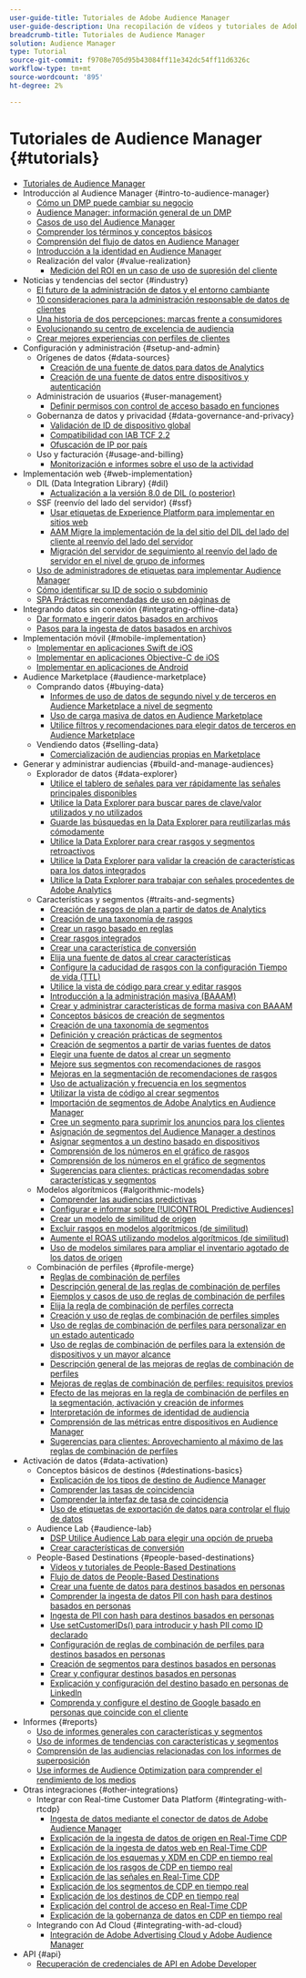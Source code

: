 ```yaml
---
user-guide-title: Tutoriales de Adobe Audience Manager
user-guide-description: Una recopilación de vídeos y tutoriales de Adobe Analytics.
breadcrumb-title: Tutoriales de Audience Manager
solution: Audience Manager
type: Tutorial
source-git-commit: f9708e705d95b43084ff11e342dc54ff11d6326c
workflow-type: tm+mt
source-wordcount: '895'
ht-degree: 2%

---
```



# Tutoriales de Audience Manager {#tutorials}

+ [Tutoriales de Audience Manager](overview.md)
+ Introducción al Audience Manager {#intro-to-audience-manager}
   + [Cómo un DMP puede cambiar su negocio](intro-to-audience-manager/how-a-dmp-can-change-your-business.md)
   + [Audience Manager: información general de un DMP](intro-to-audience-manager/audience-manager-overview-of-a-dmp.md)
   + [Casos de uso del Audience Manager](intro-to-audience-manager/audience-manager-use-cases.md)
   + [Comprender los términos y conceptos básicos](intro-to-audience-manager/understanding-basic-terms-and-concepts-in-audience-manager.md)
   + [Comprensión del flujo de datos en Audience Manager](intro-to-audience-manager/understanding-the-data-flow-in-audience-manager.md)
   + [Introducción a la identidad en Audience Manager](intro-to-audience-manager/introduction-to-identity-in-audience-manager.md)
   + Realización del valor {#value-realization}
      + [Medición del ROI en un caso de uso de supresión del cliente](intro-to-audience-manager/value-realization/measuring-roi-in-a-customer-suppression-use-case.md)
+ Noticias y tendencias del sector {#industry}
   + [El futuro de la administración de datos y el entorno cambiante](https://experienceleague.adobe.com/docs/platform-learn/tutorials/industry/the-future-of-data-management-and-the-changing-environment.html)
   + [10 consideraciones para la administración responsable de datos de clientes](https://experienceleague.adobe.com/docs/platform-learn/tutorials/privacy/ten-considerations-for-responsible-customer-data-management.html)
   + [Una historia de dos percepciones: marcas frente a consumidores](https://experienceleague.adobe.com/docs/platform-learn/tutorials/industry/brands-vs-consumers.html)
   + [Evolucionando su centro de excelencia de audiencia](https://experienceleague.adobe.com/docs/platform-learn/tutorials/industry/evolving-your-audience-center-of-excellence.html)
   + [Crear mejores experiencias con perfiles de clientes](https://experienceleague.adobe.com/docs/platform-learn/tutorials/industry/building-better-experiences-with-customer-profiles.html)
+ Configuración y administración {#setup-and-admin}
   + Orígenes de datos {#data-sources}
      + [Creación de una fuente de datos para datos de Analytics](setup-and-admin/data-sources/create-a-data-source-for-analytics-data.md)
      + [Creación de una fuente de datos entre dispositivos y autenticación](setup-and-admin/data-sources/creating-a-cross-device-data-source-and-authenticating.md)
   + Administración de usuarios {#user-management}
      + [Definir permisos con control de acceso basado en funciones](setup-and-admin/user-management/setting-permissions-with-role-based-access-control.md)
   + Gobernanza de datos y privacidad {#data-governance-and-privacy}
      + [Validación de ID de dispositivo global](setup-and-admin/data-governance-and-privacy/global-device-id-validation.md)
      + [Compatibilidad con IAB TCF 2.2](setup-and-admin/data-governance-and-privacy/iab-tcf-support.md)
      + [Ofuscación de IP por país](setup-and-admin/data-governance-and-privacy/ip-obfuscation-by-country.md)
   + Uso y facturación {#usage-and-billing}
      + [Monitorización e informes sobre el uso de la actividad](setup-and-admin/usage-and-billing/monitoring-and-reporting-on-activity-usage.md)
+ Implementación web {#web-implementation}
   + DIL (Data Integration Library) {#dil}
      + [Actualización a la versión 8.0 de DIL (o posterior)](web-implementation/dil/updating-to-dil-version-8-0-or-greater.md)
   + SSF (reenvío del lado del servidor) {#ssf}
      + [Usar etiquetas de Experience Platform para implementar en sitios web](https://experienceleague.adobe.com/docs/launch-learn/implementing-in-websites-with-launch/index.html?lang=en)
      + [AAM Migre la implementación de la del sitio del DIL del lado del cliente al reenvío del lado del servidor](web-implementation/ssf/migrating-your-site-implementation-from-client-side-dil-to-server-side-forwarding.md)
      + [Migración del servidor de seguimiento al reenvío del lado de servidor en el nivel de grupo de informes](web-implementation/ssf/migrating-from-tracking-server-to-report-suite-level-server-side-forwarding.md)
   + [Uso de administradores de etiquetas para implementar Audience Manager](web-implementation/using-tag-managers-to-implement-audience-manager.md)
   + [Cómo identificar su ID de socio o subdominio](web-implementation/how-to-identify-your-partner-id-or-subdomain.md)
   + [SPA Prácticas recomendadas de uso en páginas de](web-implementation/using-best-practices-on-spa-pages-when-sending-data-to-aam.md)
+ Integrando datos sin conexión {#integrating-offline-data}
   + [Dar formato e ingerir datos basados en archivos](integrating-offline-data/formatting-and-ingesting-file-based-data.md)
   + [Pasos para la ingesta de datos basados en archivos](integrating-offline-data/steps-for-ingesting-file-based-data.md)
+ Implementación móvil {#mobile-implementation}
   + [Implementar en aplicaciones Swift de iOS](https://experienceleague.adobe.com/docs/launch-learn/implementing-in-mobile-ios-swift-apps-with-launch/index.html?lang=en)
   + [Implementar en aplicaciones Objective-C de iOS](https://experienceleague.adobe.com/docs/launch-learn/implementing-in-mobile-ios-objective-c-apps-with-launch/index.html?lang=en)
   + [Implementar en aplicaciones de Android](https://experienceleague.adobe.com/docs/launch-learn/implementing-in-mobile-android-apps-with-launch/index.html?lang=en)
+ Audience Marketplace {#audience-marketplace}
   + Comprando datos {#buying-data}
      + [Informes de uso de datos de segundo nivel y de terceros en Audience Marketplace a nivel de segmento](audience-marketplace/buying-data/reporting-2nd-and-3rd-party-data-usage-in-the-audience-marketplace-at-the-segment-level.md)
      + [Uso de carga masiva de datos en Audience Marketplace](audience-marketplace/buying-data/bulk-uploading-data-usage-into-the-audience-marketplace.md)
      + [Utilice filtros y recomendaciones para elegir datos de terceros en Audience Marketplace](audience-marketplace/buying-data/using-filters-and-recommendations-to-choose-3rd-party-data-in-audience-marketplace.md)
   + Vendiendo datos {#selling-data}
      + [Comercialización de audiencias propias en Marketplace](audience-marketplace/selling-data/commercialize-owned-audiences-on-marketplace.md)
+ Generar y administrar audiencias {#build-and-manage-audiences}
   + Explorador de datos {#data-explorer}
      + [Utilice el tablero de señales para ver rápidamente las señales principales disponibles](build-and-manage-audiences/data-explorer/using-the-signals-dashboard-to-quickly-view-top-available-signals.md)
      + [Utilice la Data Explorer para buscar pares de clave/valor utilizados y no utilizados](build-and-manage-audiences/data-explorer/using-data-explorer-to-search-for-used-and-unused-key-value-pairs.md)
      + [Guarde las búsquedas en la Data Explorer para reutilizarlas más cómodamente](build-and-manage-audiences/data-explorer/saving-searches-in-data-explorer-for-convenience-in-re-use.md)
      + [Utilice la Data Explorer para crear rasgos y segmentos retroactivos](build-and-manage-audiences/data-explorer/using-data-explorer-to-create-retroactive-traits-and-segments.md)
      + [Utilice la Data Explorer para validar la creación de características para los datos integrados](build-and-manage-audiences/data-explorer/using-data-explorer-to-validate-trait-creation-for-your-onboarded-data.md)
      + [Utilice la Data Explorer para trabajar con señales procedentes de Adobe Analytics](build-and-manage-audiences/data-explorer/using-data-explorer-to-work-with-signals-coming-from-adobe-analytics.md)
   + Características y segmentos {#traits-and-segments}
      + [Creación de rasgos de plan a partir de datos de Analytics](build-and-manage-audiences/traits-and-segments/planning-trait-creation-from-analytics-data.md)
      + [Creación de una taxonomía de rasgos](build-and-manage-audiences/traits-and-segments/creating-a-trait-taxonomy.md)
      + [Crear un rasgo basado en reglas](build-and-manage-audiences/traits-and-segments/creating-rule-based-traits.md)
      + [Crear rasgos integrados](build-and-manage-audiences/traits-and-segments/creating-onboarded-traits.md)
      + [Crear una característica de conversión](build-and-manage-audiences/traits-and-segments/creating-conversion-traits.md)
      + [Elija una fuente de datos al crear características](build-and-manage-audiences/traits-and-segments/choosing-a-data-source-when-creating-traits.md)
      + [Configure la caducidad de rasgos con la configuración Tiempo de vida (TTL)](build-and-manage-audiences/traits-and-segments/configuring-trait-expiration-with-the-time-to-live-ttl-setting.md)
      + [Utilice la vista de código para crear y editar rasgos](build-and-manage-audiences/traits-and-segments/using-code-view-to-create-and-edit-traits.md)
      + [Introducción a la administración masiva (BAAAM)](build-and-manage-audiences/traits-and-segments/introduction-to-bulk-management-baaam.md)
      + [Crear y administrar características de forma masiva con BAAAM](build-and-manage-audiences/traits-and-segments/creating-and-managing-traits-in-bulk-with-baaam.md)
      + [Conceptos básicos de creación de segmentos](build-and-manage-audiences/traits-and-segments/the-basics-of-creating-segments.md)
      + [Creación de una taxonomía de segmentos](build-and-manage-audiences/traits-and-segments/creating-a-segment-taxonomy.md)
      + [Definición y creación prácticas de segmentos](build-and-manage-audiences/traits-and-segments/practical-segment-definition-and-creation.md)
      + [Creación de segmentos a partir de varias fuentes de datos](build-and-manage-audiences/traits-and-segments/creating-segments-from-multiple-data-sources.md)
      + [Elegir una fuente de datos al crear un segmento](build-and-manage-audiences/traits-and-segments/choosing-a-data-source-when-creating-a-segment.md)
      + [Mejore sus segmentos con recomendaciones de rasgos](build-and-manage-audiences/traits-and-segments/enhancing-your-segments-with-trait-recommendations.md)
      + [Mejoras en la segmentación de recomendaciones de rasgos](build-and-manage-audiences/traits-and-segments/trait-recommendation-enhancements-in-the-segment-builder.md)
      + [Uso de actualización y frecuencia en los segmentos](build-and-manage-audiences/traits-and-segments/using-recency-and-frequency-in-segments.md)
      + [Utilizar la vista de código al crear segmentos](build-and-manage-audiences/traits-and-segments/using-code-view-when-building-segments.md)
      + [Importación de segmentos de Adobe Analytics en Audience Manager](build-and-manage-audiences/traits-and-segments/import-aa-segments-into-aam.md)
      + [Cree un segmento para suprimir los anuncios para los clientes](build-and-manage-audiences/traits-and-segments/building-a-segment-to-suppress-ads-to-customers.md)
      + [Asignación de segmentos del Audience Manager a destinos](build-and-manage-audiences/traits-and-segments/mapping-audience-manager-segments-to-destinations.md)
      + [Asignar segmentos a un destino basado en dispositivos](build-and-manage-audiences/traits-and-segments/mapping-segments-to-a-device-based-destination.md)
      + [Comprensión de los números en el gráfico de rasgos](build-and-manage-audiences/traits-and-segments/understanding-numbers-in-the-trait-graph.md)
      + [Comprensión de los números en el gráfico de segmentos](build-and-manage-audiences/traits-and-segments/understanding-numbers-in-the-segment-graph.md)
      + [Sugerencias para clientes: prácticas recomendadas sobre características y segmentos](build-and-manage-audiences/traits-and-segments/customer-tips-traits-and-segments-best-practices.md)
   + Modelos algorítmicos {#algorithmic-models}
      + [Comprender las audiencias predictivas](build-and-manage-audiences/algorithmic-models/understanding-predictive-audiences.md)
      + [Configurar e informar sobre [!UICONTROL Predictive Audiences]](build-and-manage-audiences/algorithmic-models/configure-and-report-on-predictive-audiences.md)
      + [Crear un modelo de similitud de origen](build-and-manage-audiences/algorithmic-models/creating-a-first-party-look-alike-model.md)
      + [Excluir rasgos en modelos algorítmicos (de similitud)](build-and-manage-audiences/algorithmic-models/excluding-traits-in-algorithmic-look-alike-models.md)
      + [Aumente el ROAS utilizando modelos algorítmicos (de similitud)](build-and-manage-audiences/algorithmic-models/increase-roas-by-using-algorithmic-look-alike-models.md)
      + [Uso de modelos similares para ampliar el inventario agotado de los datos de origen](build-and-manage-audiences/algorithmic-models/using-look-alike-models-to-extend-sold-out-inventory-from-your-1st-party-data.md)
   + Combinación de perfiles {#profile-merge}
      + [Reglas de combinación de perfiles](build-and-manage-audiences/profile-merge/profile-merge.md)
      + [Descripción general de las reglas de combinación de perfiles](build-and-manage-audiences/profile-merge/overview-of-profile-merge-rules.md)
      + [Ejemplos y casos de uso de reglas de combinación de perfiles](build-and-manage-audiences/profile-merge/profile-merge-rule-examples-and-use-cases.md)
      + [Elija la regla de combinación de perfiles correcta](build-and-manage-audiences/profile-merge/choosing-the-right-profile-merge-rule.md)
      + [Creación y uso de reglas de combinación de perfiles simples](build-and-manage-audiences/profile-merge/creating-and-using-simple-profile-merge-rules.md)
      + [Uso de reglas de combinación de perfiles para personalizar en un estado autenticado](build-and-manage-audiences/profile-merge/using-profile-merge-rules-to-personalize-in-an-authenticated-state.md)
      + [Uso de reglas de combinación de perfiles para la extensión de dispositivos y un mayor alcance](build-and-manage-audiences/profile-merge/using-profile-merge-rules-for-device-extension-and-increased-reach.md)
      + [Descripción general de las mejoras de reglas de combinación de perfiles](build-and-manage-audiences/profile-merge/overview-of-profile-merge-rule-enhancements.md)
      + [Mejoras de reglas de combinación de perfiles: requisitos previos](build-and-manage-audiences/profile-merge/profile-merge-rule-enhancements-pre-requisites.md)
      + [Efecto de las mejoras en la regla de combinación de perfiles en la segmentación, activación y creación de informes](build-and-manage-audiences/profile-merge/how-profile-merge-rule-enhancements-impact-segmentation-activation-and-reporting.md)
      + [Interpretación de informes de identidad de audiencia](build-and-manage-audiences/profile-merge/interpret-audience-identity-reporting.md)
      + [Comprensión de las métricas entre dispositivos en Audience Manager](build-and-manage-audiences/profile-merge/understanding-cross-device-metrics-in-audience-manager.md)
      + [Sugerencias para clientes: Aprovechamiento al máximo de las reglas de combinación de perfiles](build-and-manage-audiences/profile-merge/customer-tips-getting-the-most-out-of-profile-merge-rules.md)
+ Activación de datos {#data-activation}
   + Conceptos básicos de destinos {#destinations-basics}
      + [Explicación de los tipos de destino de Audience Manager](data-activation/destinations-basics/understanding-audience-manager-destination-types.md)
      + [Comprender las tasas de coincidencia](data-activation/destinations-basics/understanding-match-rates.md)
      + [Comprender la interfaz de tasa de coincidencia](data-activation/destinations-basics/understanding-the-match-rate-interface-in-audience-manager.md)
      + [Uso de etiquetas de exportación de datos para controlar el flujo de datos](data-activation/destinations-basics/using-data-export-labels-to-control-data-flow.md)
   + Audience Lab {#audience-lab}
      + [DSP Utilice Audience Lab para elegir una opción de prueba](data-activation/audience-lab/using-audience-lab-to-choose-a-dsp.md)
      + [Crear características de conversión](https://experienceleague.adobe.com/docs/audience-manager-learn/tutorials/build-and-manage-audiences/traits-and-segments/creating-conversion-traits.html)
   + People-Based Destinations {#people-based-destinations}
      + [Vídeos y tutoriales de People-Based Destinations](data-activation/people-based-destinations/pbd.md)
      + [Flujo de datos de People-Based Destinations](data-activation/people-based-destinations/people-based-destinations-data-flow.md)
      + [Crear una fuente de datos para destinos basados en personas](data-activation/people-based-destinations/creating-a-data-source-for-people-based-destinations.md)
      + [Comprender la ingesta de datos PII con hash para destinos basados en personas](data-activation/people-based-destinations/understanding-hashed-pii-data-ingestion-for-people-based-destinations.md)
      + [Ingesta de PII con hash para destinos basados en personas](data-activation/people-based-destinations/ingesting-hashed-pii-for-people-based-destinations.md)
      + [Use setCustomerIDs() para introducir y hash PII como ID declarado](data-activation/people-based-destinations/using-setcustomerids-to-ingest-and-hash-pii-as-a-declared-id.md)
      + [Configuración de reglas de combinación de perfiles para destinos basados en personas](data-activation/people-based-destinations/configuring-profile-merge-rules-for-people-based-destinations.md)
      + [Creación de segmentos para destinos basados en personas](data-activation/people-based-destinations/creating-segments-for-people-based-destinations.md)
      + [Crear y configurar destinos basados en personas](data-activation/people-based-destinations/create-and-configure-people-based-destinations.md)
      + [Explicación y configuración del destino basado en personas de LinkedIn](data-activation/people-based-destinations/understanding-and-configuring-the-linkedin-pbd.md)
      + [Comprenda y configure el destino de Google basado en personas que coincide con el cliente](data-activation/people-based-destinations/understanding-and-configuring-the-google-customer-match-pbd.md)
+ Informes {#reports}
   + [Uso de informes generales con características y segmentos](reports/using-general-reports-with-traits-and-segments.md)
   + [Uso de informes de tendencias con características y segmentos](reports/using-trended-reports-with-traits-and-segments.md)
   + [Comprensión de las audiencias relacionadas con los informes de superposición](reports/understand-related-audiences-with-overlap-reports.md)
   + [Use informes de Audience Optimization para comprender el rendimiento de los medios](reports/using-audience-optimization-reports-to-understand-media-performance.md)
+ Otras integraciones {#other-integrations}
   + Integrar con Real-time Customer Data Platform {#integrating-with-rtcdp}
      + [Ingesta de datos mediante el conector de datos de Adobe Audience Manager](https://experienceleague.adobe.com/docs/platform-learn/tutorials/sources/ingest-data-from-aam.html?lang=en#sources)
      + [Explicación de la ingesta de datos de origen en Real-Time CDP](other-integrations/integrating-with-rtcdp/rtcdp-1pd-ingestion-for-aam-users.md)
      + [Explicación de la ingesta de datos web en Real-Time CDP](other-integrations/integrating-with-rtcdp/rtcdp-web-ingestion-for-aam-users.md)
      + [Explicación de los esquemas y XDM en CDP en tiempo real](other-integrations/integrating-with-rtcdp/rtcdp-schemas-xdm-for-aam-users.md)
      + [Explicación de los rasgos de CDP en tiempo real](other-integrations/integrating-with-rtcdp/rtcdp-traits-for-aam-users.md)
      + [Explicación de las señales en Real-Time CDP](other-integrations/integrating-with-rtcdp/rtcdp-signals-for-aam-users.md)
      + [Explicación de los segmentos de CDP en tiempo real](other-integrations/integrating-with-rtcdp/rtcdp-segments-for-aam-users.md)
      + [Explicación de los destinos de CDP en tiempo real](other-integrations/integrating-with-rtcdp/rtcdp-destinations-for-aam-users.md)
      + [Explicación del control de acceso en Real-Time CDP](other-integrations/integrating-with-rtcdp/rtcdp-access-control-for-aam-users.md)
      + [Explicación de la gobernanza de datos en CDP en tiempo real](other-integrations/integrating-with-rtcdp/rtcdp-data-gov-for-aam-users.md)
   + Integrando con Ad Cloud {#integrating-with-ad-cloud}
      + [Integración de Adobe Advertising Cloud y Adobe Audience Manager](other-integrations/integrating-with-ad-cloud/advertising-cloud-and-audience-manager-integration.md)
+ API {#api}
   + [Recuperación de credenciales de API en Adobe Developer](api/retrieve-api-credentials-in-adobe-io.md)
